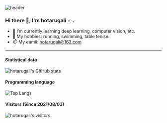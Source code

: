 <!-- [![header](https://capsule-render.vercel.app/api?type=waving&color=timeGradient&height=250&section=header&text=hotarugali&animation=fadeIn&fontAlign=40&fontAlignY=35&desc=お前はどこまで見えている&descAlign=70&descSize=25)](https://github.com/kyechan99/capsule-render) -->
![header](https://capsule-render.vercel.app/api?type=waving&color=timeGradient&height=250&section=header&text=hotarugali&animation=fadeIn&fontAlign=40&fontAlignY=40&desc=お前はどこまで見えている&descAlign=70&descSize=25)

### Hi there 👋, I'm hotarugali :male_sign: .

- :seedling: I’m currently learning deep learning, computer vision, etc.
- :lollipop: My hobbies: running, swimming, table tenise.
- :mailbox: My eamil: hotarugali@163.com

-------

#### Statistical data
<!-- [![hotarugali's GitHub stats](https://github-readme-stats.vercel.app/api?username=hotarugali&show_icons=true&theme=monokai)](https://github.com/anuraghazra/github-readme-stats) -->
![hotarugali's GitHub stats](https://github-readme-stats.vercel.app/api?username=hotarugali&show_icons=true&theme=monokai)

#### Programming language
<!-- [![Top Langs](https://github-readme-stats.vercel.app/api/top-langs/?username=hotarugali&layout=compact)](https://github.com/anuraghazra/github-readme-stats) -->
![Top Langs](https://github-readme-stats.vercel.app/api/top-langs/?username=hotarugali&layout=compact)

#### Visitors (Since 2021/08/03)
<!-- [![hotarugali's visitors](https://count.getloli.com/get/@hotarugali&theme=moebooru)](https://github.com/journey-ad/Moe-counter) -->
![hotarugali's visitors](https://count.getloli.com/get/@hotarugali&theme=moebooru)
